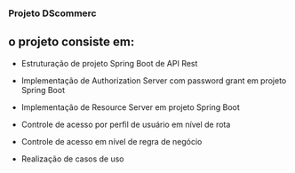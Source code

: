 ### Projeto DScommerc
## o projeto consiste em:
* Estruturação de projeto Spring Boot de API Rest

* Implementação de Authorization Server com password grant em projeto Spring Boot

* Implementação de Resource Server em projeto Spring Boot

* Controle de acesso por perfil de usuário em nível de rota

* Controle de acesso em nível de regra de negócio

* Realização de casos de uso
